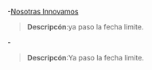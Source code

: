 
-[Nosotras Innovamos](https://www.catunescomujer.org/nosotrasinnovamos/index.html)
>**Descripcón**:ya paso la fecha limite.

-[](http://www.stemalliance.eu/lego-education-competition)
>**Descripcón**:Ya paso la fecha limite.


